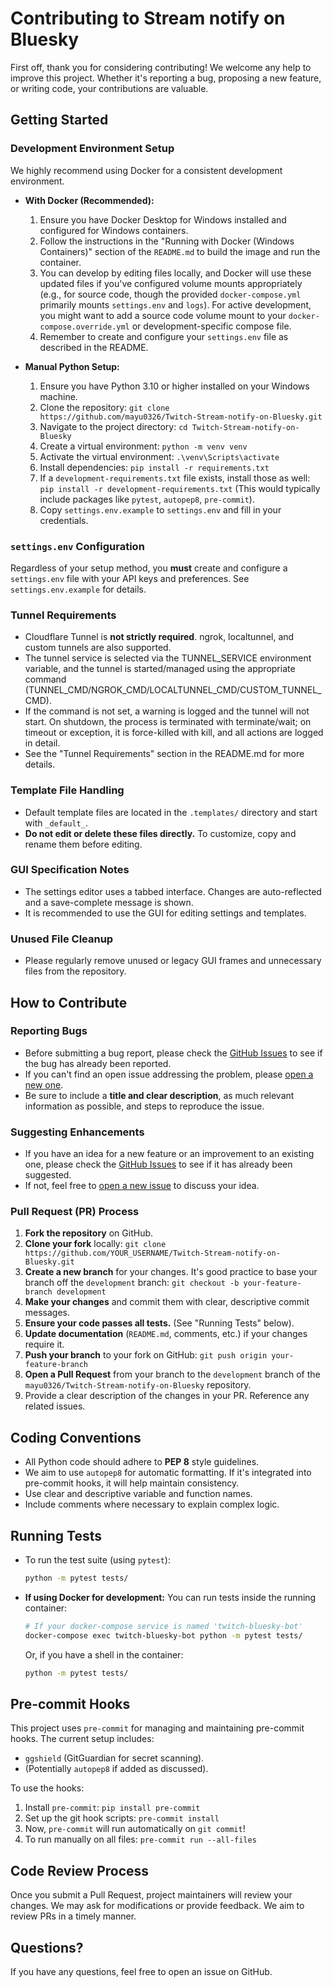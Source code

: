# Contributing to Stream notify on Bluesky

First off, thank you for considering contributing! We welcome any help to improve this project. Whether it's reporting a bug, proposing a new feature, or writing code, your contributions are valuable.

## Getting Started

### Development Environment Setup

We highly recommend using Docker for a consistent development environment.

*   **With Docker (Recommended):**
    1.  Ensure you have Docker Desktop for Windows installed and configured for Windows containers.
    2.  Follow the instructions in the "Running with Docker (Windows Containers)" section of the `README.md` to build the image and run the container.
    3.  You can develop by editing files locally, and Docker will use these updated files if you've configured volume mounts appropriately (e.g., for source code, though the provided `docker-compose.yml` primarily mounts `settings.env` and `logs`). For active development, you might want to add a source code volume mount to your `docker-compose.override.yml` or development-specific compose file.
    4.  Remember to create and configure your `settings.env` file as described in the README.

*   **Manual Python Setup:**
    1.  Ensure you have Python 3.10 or higher installed on your Windows machine.
    2.  Clone the repository: `git clone https://github.com/mayu0326/Twitch-Stream-notify-on-Bluesky.git`
    3.  Navigate to the project directory: `cd Twitch-Stream-notify-on-Bluesky`
    4.  Create a virtual environment: `python -m venv venv`
    5.  Activate the virtual environment: `.\venv\Scripts\activate`
    6.  Install dependencies: `pip install -r requirements.txt`
    7.  If a `development-requirements.txt` file exists, install those as well: `pip install -r development-requirements.txt` (This would typically include packages like `pytest`, `autopep8`, `pre-commit`).
    8.  Copy `settings.env.example` to `settings.env` and fill in your credentials.

### `settings.env` Configuration
Regardless of your setup method, you **must** create and configure a `settings.env` file with your API keys and preferences. See `settings.env.example` for details.

### Tunnel Requirements
- Cloudflare Tunnel is **not strictly required**. ngrok, localtunnel, and custom tunnels are also supported.
- The tunnel service is selected via the TUNNEL_SERVICE environment variable, and the tunnel is started/managed using the appropriate command (TUNNEL_CMD/NGROK_CMD/LOCALTUNNEL_CMD/CUSTOM_TUNNEL_CMD).
- If the command is not set, a warning is logged and the tunnel will not start. On shutdown, the process is terminated with terminate/wait; on timeout or exception, it is force-killed with kill, and all actions are logged in detail.
- See the "Tunnel Requirements" section in the README.md for more details.

### Template File Handling
- Default template files are located in the `.templates/` directory and start with `_default_`.
- **Do not edit or delete these files directly.** To customize, copy and rename them before editing.

### GUI Specification Notes
- The settings editor uses a tabbed interface. Changes are auto-reflected and a save-complete message is shown.
- It is recommended to use the GUI for editing settings and templates.

### Unused File Cleanup
- Please regularly remove unused or legacy GUI frames and unnecessary files from the repository.

## How to Contribute

### Reporting Bugs

*   Before submitting a bug report, please check the [GitHub Issues](https://github.com/mayu0326/Twitch-Stream-notify-on-Bluesky/issues) to see if the bug has already been reported.
*   If you can't find an open issue addressing the problem, please [open a new one](https://github.com/mayu0326/Twitch-Stream-notify-on-Bluesky/issues/new).
*   Be sure to include a **title and clear description**, as much relevant information as possible, and steps to reproduce the issue.

### Suggesting Enhancements

*   If you have an idea for a new feature or an improvement to an existing one, please check the [GitHub Issues](https://github.com/mayu0326/Twitch-Stream-notify-on-Bluesky/issues) to see if it has already been suggested.
*   If not, feel free to [open a new issue](https://github.com/mayu0326/Twitch-Stream-notify-on-Bluesky/issues/new) to discuss your idea.

### Pull Request (PR) Process

1.  **Fork the repository** on GitHub.
2.  **Clone your fork** locally: `git clone https://github.com/YOUR_USERNAME/Twitch-Stream-notify-on-Bluesky.git`
3.  **Create a new branch** for your changes. It's good practice to base your branch off the `development` branch: `git checkout -b your-feature-branch development`
4.  **Make your changes** and commit them with clear, descriptive commit messages.
5.  **Ensure your code passes all tests.** (See "Running Tests" below).
6.  **Update documentation** (`README.md`, comments, etc.) if your changes require it.
7.  **Push your branch** to your fork on GitHub: `git push origin your-feature-branch`
8.  **Open a Pull Request** from your branch to the `development` branch of the `mayu0326/Twitch-Stream-notify-on-Bluesky` repository.
9.  Provide a clear description of the changes in your PR. Reference any related issues.

## Coding Conventions

*   All Python code should adhere to **PEP 8** style guidelines.
*   We aim to use `autopep8` for automatic formatting. If it's integrated into pre-commit hooks, it will help maintain consistency.
*   Use clear and descriptive variable and function names.
*   Include comments where necessary to explain complex logic.

## Running Tests

*   To run the test suite (using `pytest`):
    ```bash
    python -m pytest tests/
    ```
*   **If using Docker for development:**
    You can run tests inside the running container:
    ```bash
    # If your docker-compose service is named 'twitch-bluesky-bot'
    docker-compose exec twitch-bluesky-bot python -m pytest tests/
    ```
    Or, if you have a shell in the container:
    ```bash
    python -m pytest tests/
    ```

## Pre-commit Hooks

This project uses `pre-commit` for managing and maintaining pre-commit hooks.
The current setup includes:
*   `ggshield` (GitGuardian for secret scanning).
*   (Potentially `autopep8` if added as discussed).

To use the hooks:
1.  Install `pre-commit`: `pip install pre-commit`
2.  Set up the git hook scripts: `pre-commit install`
3.  Now, `pre-commit` will run automatically on `git commit`!
4.  To run manually on all files: `pre-commit run --all-files`

## Code Review Process

Once you submit a Pull Request, project maintainers will review your changes. We may ask for modifications or provide feedback. We aim to review PRs in a timely manner.

## Questions?

If you have any questions, feel free to open an issue on GitHub.
